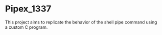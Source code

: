 # Pipex_1337 
This project aims to replicate the behavior of the shell pipe command using a custom C program.

